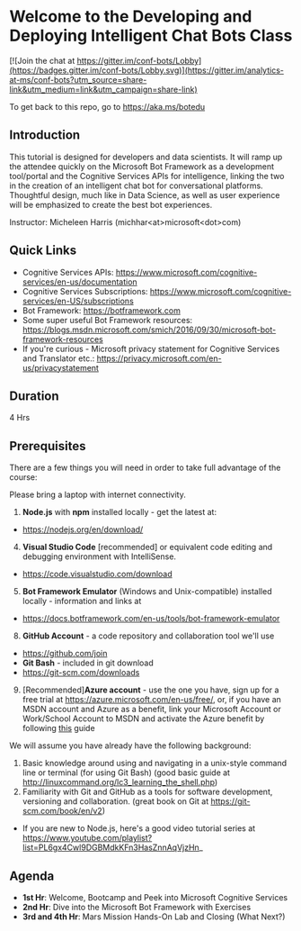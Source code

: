 # Welcome to the Developing and Deploying Intelligent Chat Bots Class

[![Join the chat at https://gitter.im/conf-bots/Lobby](https://badges.gitter.im/conf-bots/Lobby.svg)](https://gitter.im/analytics-at-ms/conf-bots?utm_source=share-link&utm_medium=link&utm_campaign=share-link)

To get back to this repo, go to https://aka.ms/botedu

## Introduction

This tutorial is designed for developers and data scientists. It will ramp up the attendee quickly on the Microsoft Bot Framework as a development tool/portal and the Cognitive Services APIs for intelligence, linking the two in the creation of an intelligent chat bot for conversational platforms. Thoughtful design, much like in Data Science, as well as user experience will be emphasized to create the best bot experiences.

Instructor: Micheleen Harris (michhar\<at\>microsoft\<dot\>com)

## Quick Links

* Cognitive Services APIs:  https://www.microsoft.com/cognitive-services/en-us/documentation
* Cognitive Services Subscriptions:  https://www.microsoft.com/cognitive-services/en-US/subscriptions
* Bot Framework:  https://botframework.com
* Some super useful Bot Framework resources:  https://blogs.msdn.microsoft.com/smich/2016/09/30/microsoft-bot-framework-resources
* If you're curious - Microsoft privacy statement for Cognitive Services and Translator etc.: https://privacy.microsoft.com/en-us/privacystatement

## Duration

4 Hrs

## Prerequisites

There are a few things you will need in order to take full advantage of the course:

Please bring a laptop with internet connectivity.

1. **Node.js** with **npm** installed locally - get the latest at:
  * https://nodejs.org/en/download/
4. **Visual Studio Code** \[recommended\] or equivalent code editing and debugging environment with IntelliSense.  
  * https://code.visualstudio.com/download
5. **Bot Framework Emulator** (Windows and Unix-compatible) installed locally - information and links at
  * https://docs.botframework.com/en-us/tools/bot-framework-emulator
8.  **GitHub Account** - a code repository and collaboration tool we'll use
  * https://github.com/join
*  **Git Bash** - included in git download
  * https://git-scm.com/downloads
9.  [Recommended]**Azure account** - use the one you have, sign up for a free trial at https://azure.microsoft.com/en-us/free/, or, if you have an MSDN account and Azure as a benefit, link your Microsoft Account or Work/School Account to MSDN and activate the Azure benefit by following [this](https://www.visualstudio.com/en-us/docs/setup-admin/team-services/link-msdn-subscription-to-organizational-account-vs) guide

We will assume you have already have the following background:

1.  Basic knowledge around using and navigating in a unix-style command line or terminal (for using Git Bash) (good basic guide at http://linuxcommand.org/lc3_learning_the_shell.php)
2.  Familiarity with Git and GitHub as a tools for software development, versioning and collaboration. (great book on Git at https://git-scm.com/book/en/v2)
*  If you are new to Node.js, here's a good video tutorial series at https://www.youtube.com/playlist?list=PL6gx4Cwl9DGBMdkKFn3HasZnnAqVjzHn_

## Agenda

* **1st Hr**:  Welcome, Bootcamp and Peek into Microsoft Cognitive Services
* **2nd Hr**:  Dive into the Microsoft Bot Framework with Exercises
* **3rd and 4th Hr**:  Mars Mission Hands-On Lab and Closing (What Next?)
